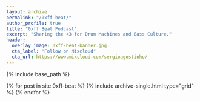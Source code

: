 ```yaml
---
layout: archive
permalink: "/0xff-beat/"
author_profile: true
title: "0xff Beat Podcast"
excerpt: "Sharing the <3 for Drum Machines and Bass Culture."
header: 
  overlay_image: 0xff-beat-banner.jpg
  cta_label: "Follow on Mixcloud"
  cta_url: https://www.mixcloud.com/sergioagostinho/
---
```


{% include base_path %}

<div class="grid__wrapper">
  {% for post in site.0xff-beat %}
    {% include archive-single.html type="grid" %}
  {% endfor %}
</div>